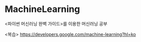# MachineLearning
&lt;파이썬 머신러닝 완벽 가이드>를 이용한 머신러닝 공부

<복습>
https://developers.google.com/machine-learning?hl=ko

